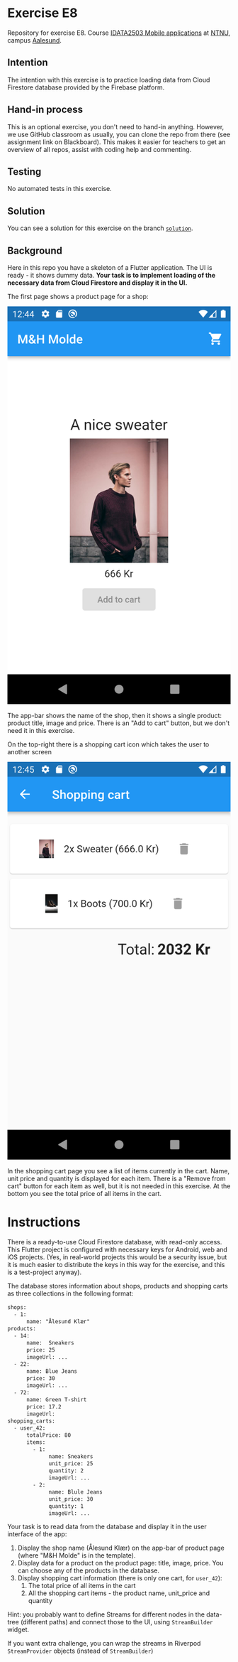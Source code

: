 # Exercise E8

Repository for exercise E8.
Course [IDATA2503 Mobile applications](https://www.ntnu.edu/studies/courses/IDATA2503)
at [NTNU](https://ntnu.edu), campus [Aalesund](https://www.ntnu.edu/alesund).

## Intention

The intention with this exercise is to practice loading data from Cloud Firestore database provided
by the Firebase platform.

## Hand-in process

This is an optional exercise, you don't need to hand-in anything. However, we use GitHub classroom
as usually, you can clone the repo from there (see assignment link on Blackboard). This makes it
easier for teachers to get an overview of all repos, assist with coding help and commenting.

## Testing

No automated tests in this exercise.

## Solution

You can see a solution for this exercise on the
branch [`solution`](https://github.com/NTNU-MobileApps/exercise-e8-template/tree/solution).

## Background

Here in this repo you have a skeleton of a Flutter application. The UI is ready - it shows dummy
data. **Your task is to implement loading of the necessary data from Cloud Firestore and display it
in the UI.**

The first page shows a product page for a shop:

<img alt="Screenshot of the product page" src="product_page.png" width="540"/>

The app-bar shows the name of the shop, then it shows a single product: product title, image and
price. There is an "Add to cart" button, but we don't need it in this exercise.

On the top-right there is a shopping cart icon which takes the user to another screen

<img alt="Screenshot of the shopping cart page" src="shopping_cart.png" width="540"/>

In the shopping cart page you see a list of items currently in the cart. Name, unit price and
quantity is displayed for each item. There is a "Remove from cart" button for each item as well, but
it is not needed in this exercise. At the bottom you see the total price of all items in the cart.

# Instructions

There is a ready-to-use Cloud Firestore database, with read-only access. This Flutter project is
configured with necessary keys for Android, web and iOS projects. (Yes, in real-world projects this
would be a security issue, but it is much easier to distribute the keys in this way for the
exercise, and this is a test-project anyway).

The database stores information about shops, products and shopping carts as three collections in the
following format:

```
shops:
  - 1:
      name: "Ålesund Klær"    
products:
  - 14:
      name:  Sneakers
      price: 25
      imageUrl: ...
  - 22:
      name: Blue Jeans
      price: 30
      imageUrl: ...
  - 72:
      name: Green T-shirt
      price: 17.2
      imageUrl:
shopping_carts:
  - user_42:
      totalPrice: 80
      items:
        - 1:
             name: Sneakers
             unit_price: 25
             quantity: 2
             imageUrl: ...
        - 2: 
             name: Blule Jeans
             unit_price: 30
             quantity: 1
             imageUrl: ...
```

Your task is to read data from the database and display it in the user interface of the app:

1. Display the shop name (Ålesund Klær) on the app-bar of product page (where "M&H Molde" is in the
   template).
2. Display data for a product on the product page: title, image, price. You can choose any of the
   products in the database.
3. Display shopping cart information (there is only one cart, for `user_42`):
    1. The total price of all items in the cart
    2. All the shopping cart items - the product name, unit_price and quantity

Hint: you probably want to define Streams for different nodes in the data-tree (different paths) and
connect those to the UI, using `StreamBuilder` widget.

If you want extra challenge, you can wrap the streams in Riverpod `StreamProvider` objects (instead
of `StreamBuilder`) 